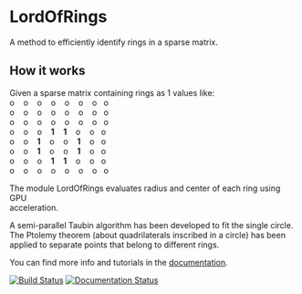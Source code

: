 # LordOfRings
A method to efficiently identify rings in a sparse matrix.

## How it works
Given a sparse matrix containing rings as 1 values like:<br/>
o &nbsp;&nbsp; o &nbsp;&nbsp;    o   &nbsp;&nbsp;    o   &nbsp;&nbsp;    o    &nbsp;&nbsp;    o   &nbsp;&nbsp; o&nbsp;&nbsp; o <br />
o &nbsp;&nbsp; o &nbsp;&nbsp;    o   &nbsp;&nbsp;    o   &nbsp;&nbsp;    o    &nbsp;&nbsp;    o   &nbsp;&nbsp; o&nbsp;&nbsp; o <br />
o &nbsp;&nbsp; o &nbsp;&nbsp;    o   &nbsp;&nbsp;    o   &nbsp;&nbsp;    o    &nbsp;&nbsp;    o   &nbsp;&nbsp; o&nbsp;&nbsp; o <br />
o &nbsp;&nbsp; o &nbsp;&nbsp;    o   &nbsp;&nbsp;  **1** &nbsp;&nbsp;  **1**  &nbsp;&nbsp;    o   &nbsp;&nbsp; o&nbsp;&nbsp; o <br />
o &nbsp;&nbsp; o &nbsp;&nbsp;  **1** &nbsp;&nbsp;    o   &nbsp;&nbsp;    o    &nbsp;&nbsp;  **1** &nbsp;&nbsp; o&nbsp;&nbsp; o <br />
o &nbsp;&nbsp; o &nbsp;&nbsp;  **1** &nbsp;&nbsp;    o   &nbsp;&nbsp;    o    &nbsp;&nbsp;  **1** &nbsp;&nbsp; o&nbsp;&nbsp; o <br />
o &nbsp;&nbsp; o &nbsp;&nbsp;    o   &nbsp;&nbsp;  **1** &nbsp;&nbsp;  **1**  &nbsp;&nbsp;    o   &nbsp;&nbsp; o&nbsp;&nbsp; o <br />
o &nbsp;&nbsp; o &nbsp;&nbsp;    o   &nbsp;&nbsp;    o   &nbsp;&nbsp;    o    &nbsp;&nbsp;    o   &nbsp;&nbsp; o&nbsp;&nbsp; o <br />

The module LordOfRings evaluates radius and center of each ring using GPU <br/>
acceleration.

A semi-parallel Taubin algorithm has been developed to fit the single circle. <br/>
The Ptolemy theorem (about quadrilaterals inscribed in a circle) has been <br/>
applied to separate points that belong to different rings.

You can find more info and tutorials in the [documentation](https://lordofrings.readthedocs.io/en/latest/?badge=latest).

[![Build Status](https://travis-ci.com/Sara-a-r/LordOfRings.svg?branch=main)](https://travis-ci.com/Sara-a-r/LordOfRings)
[![Documentation Status](https://readthedocs.org/projects/lordofrings/badge/?version=latest)](https://lordofrings.readthedocs.io/en/latest/?badge=latest)
